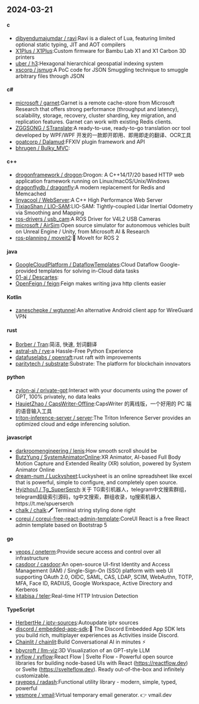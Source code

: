 ## 2024-03-21
#### c
* [dibyendumajumdar / ravi](https://github.com/dibyendumajumdar/ravi):Ravi is a dialect of Lua, featuring limited optional static typing, JIT and AOT compilers
* [X1Plus / X1Plus](https://github.com/X1Plus/X1Plus):Custom firmware for Bambu Lab X1 and X1 Carbon 3D printers
* [uber / h3](https://github.com/uber/h3):Hexagonal hierarchical geospatial indexing system
* [xscorp / jsmug](https://github.com/xscorp/jsmug):A PoC code for JSON Smuggling technique to smuggle arbitrary files through JSON
#### c#
* [microsoft / garnet](https://github.com/microsoft/garnet):Garnet is a remote cache-store from Microsoft Research that offers strong performance (throughput and latency), scalability, storage, recovery, cluster sharding, key migration, and replication features. Garnet can work with existing Redis clients.
* [ZGGSONG / STranslate](https://github.com/ZGGSONG/STranslate):A ready-to-use, ready-to-go translation ocr tool developed by WPF/WPF 开发的一款即开即用、即用即走的翻译、OCR工具
* [goatcorp / Dalamud](https://github.com/goatcorp/Dalamud):FFXIV plugin framework and API
* [bhrugen / Bulky_MVC](https://github.com/bhrugen/Bulky_MVC):
#### c++
* [drogonframework / drogon](https://github.com/drogonframework/drogon):Drogon: A C++14/17/20 based HTTP web application framework running on Linux/macOS/Unix/Windows
* [dragonflydb / dragonfly](https://github.com/dragonflydb/dragonfly):A modern replacement for Redis and Memcached
* [linyacool / WebServer](https://github.com/linyacool/WebServer):A C++ High Performance Web Server
* [TixiaoShan / LIO-SAM](https://github.com/TixiaoShan/LIO-SAM):LIO-SAM: Tightly-coupled Lidar Inertial Odometry via Smoothing and Mapping
* [ros-drivers / usb_cam](https://github.com/ros-drivers/usb_cam):A ROS Driver for V4L2 USB Cameras
* [microsoft / AirSim](https://github.com/microsoft/AirSim):Open source simulator for autonomous vehicles built on Unreal Engine / Unity, from Microsoft AI & Research
* [ros-planning / moveit2](https://github.com/ros-planning/moveit2):🤖 MoveIt for ROS 2
#### java
* [GoogleCloudPlatform / DataflowTemplates](https://github.com/GoogleCloudPlatform/DataflowTemplates):Cloud Dataflow Google-provided templates for solving in-Cloud data tasks
* [01-ai / Descartes](https://github.com/01-ai/Descartes):
* [OpenFeign / feign](https://github.com/OpenFeign/feign):Feign makes writing java http clients easier
#### Kotlin
* [zaneschepke / wgtunnel](https://github.com/zaneschepke/wgtunnel):An alternative Android client app for WireGuard VPN
#### rust
* [Borber / Tran](https://github.com/Borber/Tran):简洁, 快速, 划词翻译
* [astral-sh / rye](https://github.com/astral-sh/rye):a Hassle-Free Python Experience
* [datafuselabs / openraft](https://github.com/datafuselabs/openraft):rust raft with improvements
* [paritytech / substrate](https://github.com/paritytech/substrate):Substrate: The platform for blockchain innovators
#### python
* [zylon-ai / private-gpt](https://github.com/zylon-ai/private-gpt):Interact with your documents using the power of GPT, 100% privately, no data leaks
* [HaujetZhao / CapsWriter-Offline](https://github.com/HaujetZhao/CapsWriter-Offline):CapsWriter 的离线版，一个好用的 PC 端的语音输入工具
* [triton-inference-server / server](https://github.com/triton-inference-server/server):The Triton Inference Server provides an optimized cloud and edge inferencing solution.
#### javascript
* [darkroomengineering / lenis](https://github.com/darkroomengineering/lenis):How smooth scroll should be
* [ButzYung / SystemAnimatorOnline](https://github.com/ButzYung/SystemAnimatorOnline):XR Animator, AI-based Full Body Motion Capture and Extended Reality (XR) solution, powered by System Animator Online
* [dream-num / Luckysheet](https://github.com/dream-num/Luckysheet):Luckysheet is an online spreadsheet like excel that is powerful, simple to configure, and completely open source.
* [Hyizhou1 / Tg_SuperSerch](https://github.com/Hyizhou1/Tg_SuperSerch):关于 TG索引机器人，telegram中文搜索群组，telegram超级索引源码，tg中文搜索，群组收录，tg搜索机器人https://t.me/spuerserch
* [chalk / chalk](https://github.com/chalk/chalk):🖍 Terminal string styling done right
* [coreui / coreui-free-react-admin-template](https://github.com/coreui/coreui-free-react-admin-template):CoreUI React is a free React admin template based on Bootstrap 5
#### go
* [veops / oneterm](https://github.com/veops/oneterm):Provide secure access and control over all infrastructure
* [casdoor / casdoor](https://github.com/casdoor/casdoor):An open-source UI-first Identity and Access Management (IAM) / Single-Sign-On (SSO) platform with web UI supporting OAuth 2.0, OIDC, SAML, CAS, LDAP, SCIM, WebAuthn, TOTP, MFA, Face ID, RADIUS, Google Workspace, Active Directory and Kerberos
* [kitabisa / teler](https://github.com/kitabisa/teler):Real-time HTTP Intrusion Detection
#### TypeScript
* [HerbertHe / iptv-sources](https://github.com/HerbertHe/iptv-sources):Autoupdate iptv sources
* [discord / embedded-app-sdk](https://github.com/discord/embedded-app-sdk):🚀 The Discord Embedded App SDK lets you build rich, multiplayer experiences as Activities inside Discord.
* [Chainlit / chainlit](https://github.com/Chainlit/chainlit):Build Conversational AI in minutes ⚡️
* [bbycroft / llm-viz](https://github.com/bbycroft/llm-viz):3D Visualization of an GPT-style LLM
* [xyflow / xyflow](https://github.com/xyflow/xyflow):React Flow | Svelte Flow - Powerful open source libraries for building node-based UIs with React (https://reactflow.dev) or Svelte (https://svelteflow.dev). Ready out-of-the-box and infinitely customizable.
* [rayepps / radash](https://github.com/rayepps/radash):Functional utility library - modern, simple, typed, powerful
* [yesmore / vmail](https://github.com/yesmore/vmail):Virtual temporary email generator. 👉 vmail.dev
